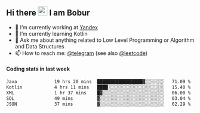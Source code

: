 ## Hi there <img src="https://media.giphy.com/media/hvRJCLFzcasrR4ia7z/giphy.gif" width="25px" height="25px"> I am Bobur

- 💼 I’m currently working at [Yandex](https://yandex.ru/)
- 🌱 I’m currently learning Kotlin
- 💬 Ask me about anything related to Low Level Programming or Algorithm and Data Structures
- 📫 How to reach me: [@telegram](https://t.me/octoant) (see also [@leetcode](https://leetcode.com/octoant/))    

#### Coding stats in last week

<!--START_SECTION:waka-->

```txt
Java              19 hrs 20 mins  █████████████████▓░░░░░░░   71.09 %
Kotlin            4 hrs 11 mins   ████░░░░░░░░░░░░░░░░░░░░░   15.40 %
XML               1 hr 37 mins    █▓░░░░░░░░░░░░░░░░░░░░░░░   06.00 %
SQL               49 mins         ▓░░░░░░░░░░░░░░░░░░░░░░░░   03.04 %
JSON              37 mins         ▓░░░░░░░░░░░░░░░░░░░░░░░░   02.29 %
```

<!--END_SECTION:waka-->
